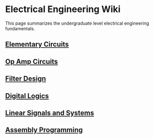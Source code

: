 # Electrical Engineering Wiki

This page summarizes the undergraduate level electrical engineering fundamentals.

## [Elementary Circuits](circuits.html)

## [Op Amp Circuits](opamp.html)

## [Filter Design](filters.html)

## [Digital Logics](digital_logics.html)

## [Linear Signals and Systems](signals_systems.html)

## [Assembly Programming](assembly.html)

